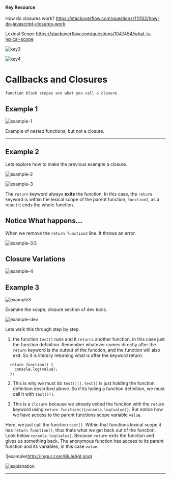 #### Key Resource

How do closures work? https://stackoverflow.com/questions/111102/how-do-javascript-closures-work

Lexical Scope https://stackoverflow.com/questions/1047454/what-is-lexical-scope 

![key3](http://imgur.com/z7vPUtP.png)

![key4](http://imgur.com/xFpCTXF.png)

# Callbacks and Closures

`function block scopes are what you call a closure`

## Example 1

![example-1](http://imgur.com/exE3hzk.png)

Example of *nested* functions, but not a closure.

------

## Example 2

Lets explore how to make the previous example a closure.

![example-2](http://imgur.com/95YX2FN.png)


![example-3](http://imgur.com/e97f3nf.png)

The `return` keyword always **exits** the function. In this case, the `return` keyword is within the lexical scope of the parent function, `function1`, as a result it ends the whole function. 

## Notice What happens... 

When we remove the `return function2` line. It throws an error.

![example-3.5](http://imgur.com/pb00zWm.png)


## Closure Variations

![example-4](http://imgur.com/wxUij9y.png)


## Example 3

![example3](http://imgur.com/7xAjiXM.png)

Examine the scope, closure section of dev tools. 

![example-dev](http://imgur.com/VTDVEkQ.png)

Lets walk this through step by step.

1. the function `test()` runs and it `returns` another function, in this case just the function definition. Remember whatever comes directly after the `return` keyword is the output of the function, and the function will also exit. So it is literally returning what is after the keyword return:

```
  return function() {
    console.log(value);
  };
```
2. This is why we must do `test()()`. `test()` is just holding the function definition described above. So if its holing a function definition, we must call it with `test()()`. 

3. This is a `closure` because we already exited the function with the `return` keyword using `return function(){console.log(value)}`. But notice how we have access to the parent functions scope variable `value`.  


Here, we just call the function `test()`. Within that functions lexical scope it has `return function()`, thus thats what we get back out of the function. Look below `console.log(value)`. Because `return` exits the function and gives us something back. The anonymous function has access to its parent function and its variables, in this case `value`.  

![example(http://imgur.com/8kJeAgI.png)

![explanation](http://imgur.com/r9LZZh6.png)

------



